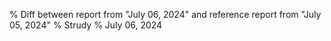 % Diff between report from "July 06, 2024" and reference report from "July 05, 2024"
% Strudy
% July 06, 2024


